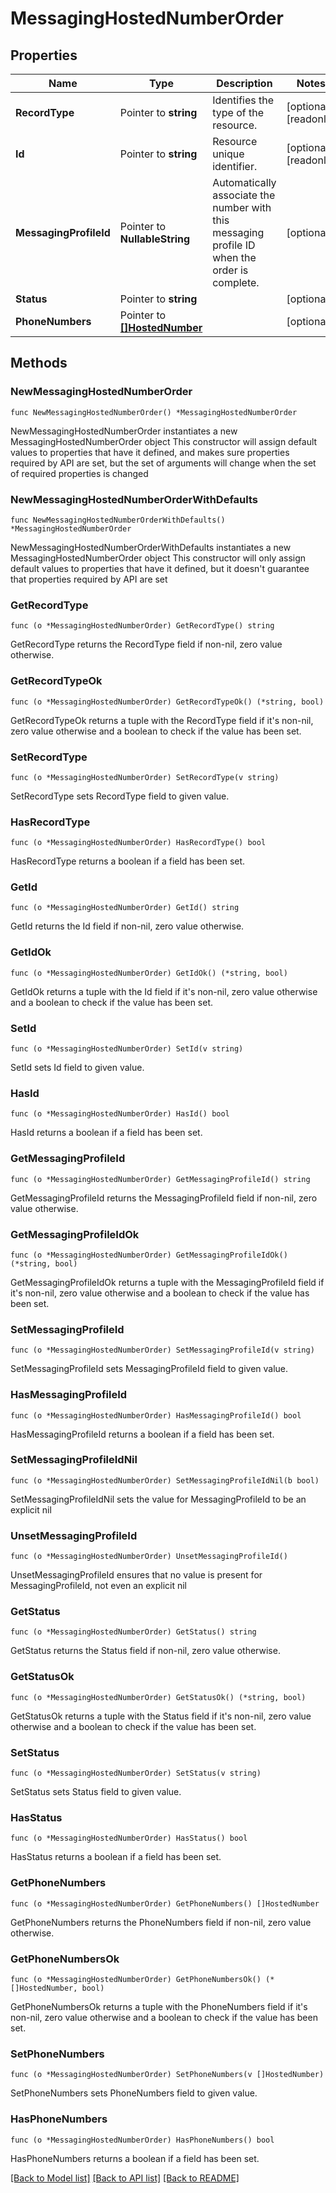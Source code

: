 # MessagingHostedNumberOrder

## Properties

Name | Type | Description | Notes
------------ | ------------- | ------------- | -------------
**RecordType** | Pointer to **string** | Identifies the type of the resource. | [optional] [readonly] 
**Id** | Pointer to **string** | Resource unique identifier. | [optional] [readonly] 
**MessagingProfileId** | Pointer to **NullableString** | Automatically associate the number with this messaging profile ID when the order is complete. | [optional] 
**Status** | Pointer to **string** |  | [optional] 
**PhoneNumbers** | Pointer to [**[]HostedNumber**](HostedNumber.md) |  | [optional] 

## Methods

### NewMessagingHostedNumberOrder

`func NewMessagingHostedNumberOrder() *MessagingHostedNumberOrder`

NewMessagingHostedNumberOrder instantiates a new MessagingHostedNumberOrder object
This constructor will assign default values to properties that have it defined,
and makes sure properties required by API are set, but the set of arguments
will change when the set of required properties is changed

### NewMessagingHostedNumberOrderWithDefaults

`func NewMessagingHostedNumberOrderWithDefaults() *MessagingHostedNumberOrder`

NewMessagingHostedNumberOrderWithDefaults instantiates a new MessagingHostedNumberOrder object
This constructor will only assign default values to properties that have it defined,
but it doesn't guarantee that properties required by API are set

### GetRecordType

`func (o *MessagingHostedNumberOrder) GetRecordType() string`

GetRecordType returns the RecordType field if non-nil, zero value otherwise.

### GetRecordTypeOk

`func (o *MessagingHostedNumberOrder) GetRecordTypeOk() (*string, bool)`

GetRecordTypeOk returns a tuple with the RecordType field if it's non-nil, zero value otherwise
and a boolean to check if the value has been set.

### SetRecordType

`func (o *MessagingHostedNumberOrder) SetRecordType(v string)`

SetRecordType sets RecordType field to given value.

### HasRecordType

`func (o *MessagingHostedNumberOrder) HasRecordType() bool`

HasRecordType returns a boolean if a field has been set.

### GetId

`func (o *MessagingHostedNumberOrder) GetId() string`

GetId returns the Id field if non-nil, zero value otherwise.

### GetIdOk

`func (o *MessagingHostedNumberOrder) GetIdOk() (*string, bool)`

GetIdOk returns a tuple with the Id field if it's non-nil, zero value otherwise
and a boolean to check if the value has been set.

### SetId

`func (o *MessagingHostedNumberOrder) SetId(v string)`

SetId sets Id field to given value.

### HasId

`func (o *MessagingHostedNumberOrder) HasId() bool`

HasId returns a boolean if a field has been set.

### GetMessagingProfileId

`func (o *MessagingHostedNumberOrder) GetMessagingProfileId() string`

GetMessagingProfileId returns the MessagingProfileId field if non-nil, zero value otherwise.

### GetMessagingProfileIdOk

`func (o *MessagingHostedNumberOrder) GetMessagingProfileIdOk() (*string, bool)`

GetMessagingProfileIdOk returns a tuple with the MessagingProfileId field if it's non-nil, zero value otherwise
and a boolean to check if the value has been set.

### SetMessagingProfileId

`func (o *MessagingHostedNumberOrder) SetMessagingProfileId(v string)`

SetMessagingProfileId sets MessagingProfileId field to given value.

### HasMessagingProfileId

`func (o *MessagingHostedNumberOrder) HasMessagingProfileId() bool`

HasMessagingProfileId returns a boolean if a field has been set.

### SetMessagingProfileIdNil

`func (o *MessagingHostedNumberOrder) SetMessagingProfileIdNil(b bool)`

 SetMessagingProfileIdNil sets the value for MessagingProfileId to be an explicit nil

### UnsetMessagingProfileId
`func (o *MessagingHostedNumberOrder) UnsetMessagingProfileId()`

UnsetMessagingProfileId ensures that no value is present for MessagingProfileId, not even an explicit nil
### GetStatus

`func (o *MessagingHostedNumberOrder) GetStatus() string`

GetStatus returns the Status field if non-nil, zero value otherwise.

### GetStatusOk

`func (o *MessagingHostedNumberOrder) GetStatusOk() (*string, bool)`

GetStatusOk returns a tuple with the Status field if it's non-nil, zero value otherwise
and a boolean to check if the value has been set.

### SetStatus

`func (o *MessagingHostedNumberOrder) SetStatus(v string)`

SetStatus sets Status field to given value.

### HasStatus

`func (o *MessagingHostedNumberOrder) HasStatus() bool`

HasStatus returns a boolean if a field has been set.

### GetPhoneNumbers

`func (o *MessagingHostedNumberOrder) GetPhoneNumbers() []HostedNumber`

GetPhoneNumbers returns the PhoneNumbers field if non-nil, zero value otherwise.

### GetPhoneNumbersOk

`func (o *MessagingHostedNumberOrder) GetPhoneNumbersOk() (*[]HostedNumber, bool)`

GetPhoneNumbersOk returns a tuple with the PhoneNumbers field if it's non-nil, zero value otherwise
and a boolean to check if the value has been set.

### SetPhoneNumbers

`func (o *MessagingHostedNumberOrder) SetPhoneNumbers(v []HostedNumber)`

SetPhoneNumbers sets PhoneNumbers field to given value.

### HasPhoneNumbers

`func (o *MessagingHostedNumberOrder) HasPhoneNumbers() bool`

HasPhoneNumbers returns a boolean if a field has been set.


[[Back to Model list]](../README.md#documentation-for-models) [[Back to API list]](../README.md#documentation-for-api-endpoints) [[Back to README]](../README.md)


